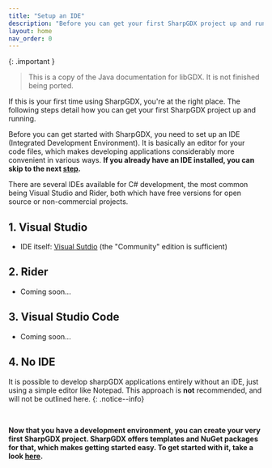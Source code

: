 ```yaml
---
title: "Setup an IDE"
description: "Before you can get your first SharpGDX project up and running, you need to set up your development environment. The first step in doing this is choosing an IDE: Visual Studio or Rider are among the most common choices for this."
layout: home
nav_order: 0
---
```


{: .important }
> This is a copy of the Java documentation for libGDX. It is not finished being ported.

If this is your first time using SharpGDX, you're at the right place. The following steps detail how you can get your first SharpGDX project up and running.

Before you can get started with SharpGDX, you need to set up an IDE (Integrated Development Environment). It is basically an editor for your code files, which makes developing applications considerably more convenient in various ways. **If you already have an IDE installed, you can skip to the next [step](/documentation/start/project-generation).**

There are several IDEs available for C# development, the most common being Visual Studio and Rider, both which have free versions for open source or non-commercial projects.

## 1. Visual Studio

- IDE itself: [Visual Sutdio](https://www.visualstudio.com/downloads) (the "Community" edition is sufficient)

## 2. Rider

- Coming soon...

## 3. Visual Studio Code

- Coming soon...

## 4. No IDE

It is possible to develop sharpGDX applications entirely without an iDE, just using a simple editor like Notepad. This approach is **not** recommended, and will not be outlined here.
{: .notice--info}

<br/>

**Now that you have a development environment, you can create your very first SharpGDX project. SharpGDX offers templates and NuGet packages for that, which makes getting started easy. To get started with it, take a look [here](/_getting_started/project-generation).**